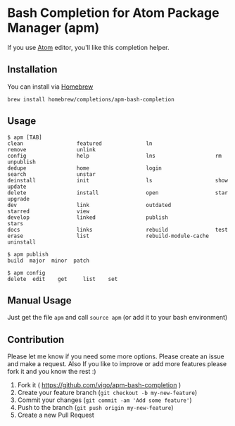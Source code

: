 # Bash Completion for Atom Package Manager (apm)

If you use [Atom](http://atom.io) editor, you'll like this completion helper.

## Installation

You can install via [Homebrew](http://brew.sh)

    brew install homebrew/completions/apm-bash-completion

## Usage

    $ apm [TAB]
    clean                 featured              ln                    remove                unlink
    config                help                  lns                   rm                    unpublish
    dedupe                home                  login                 search                unstar
    deinstall             init                  ls                    show                  update
    delete                install               open                  star                  upgrade
    dev                   link                  outdated              starred               view
    develop               linked                publish               stars                 
    docs                  links                 rebuild               test                  
    erase                 list                  rebuild-module-cache  uninstall             

    $ apm publish
    build  major  minor  patch

    $ apm config
    delete  edit    get     list    set

## Manual Usage

Just get the file `apm` and call `source apm` (or add it to your bash environment)

## Contribution

Please let me know if you need some more options. Please create an issue
and make a request. Also If you like to improve or add more features
please fork it and you know the rest :)

1. Fork it ( https://github.com/vigo/apm-bash-completion )
2. Create your feature branch (`git checkout -b my-new-feature`)
3. Commit your changes (`git commit -am 'Add some feature'`)
4. Push to the branch (`git push origin my-new-feature`)
5. Create a new Pull Request
